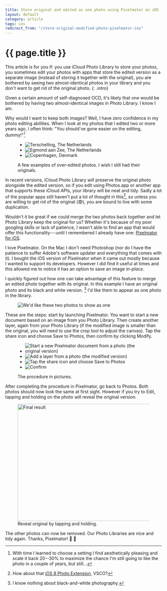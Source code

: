 ```yaml
---
title: Store original and edited as one photo using Pixelmator on iOS
layout: default
category: article
tags: ios
redirect_from: "/store-original-modified-photo-pixelmator-ios"
---
```


# {{ page.title }}

This article is for you if: you use iCloud Photo Library to store your
photos, you sometimes edit your photos with apps that store the edited
version as a separate image (instead of storing it together with the
original), you are bothered by seeing two almost-identical photos in your
library and you don't want to get rid of the original photo.
{: .intro}

Given a certain amount of self-diagnosed OCD, it's likely that one would be
bothered by having two almost-identical images in Photo Library. I know I am.

Why would I want to keep both images? Well, I have zero confidence in my photo
editing abilities. When I look at my photos that I edited two or more years
ago, I often think: "You should've gone easier on the editing, dummy!"[^editing]

<figure class="full-width image-collection">
  <ul>
    <li><img src="/assets{{ page.id }}/over-edit-example-1.jpg" alt="Terschelling, The Netherlands"></li>
    <li><img src="/assets{{ page.id }}/over-edit-example-2.jpg" alt="Egmond aan Zee, The Netherlands"></li>
    <li><img src="/assets{{ page.id }}/over-edit-example-3.jpg" alt="Copenhagen, Denmark"></li>
  </ul>
  <figcaption>
    A few examples of over-edited photos. I wish I still had their originals.
  </figcaption>
</figure>

In recent versions, iCloud Photo Library will preserve the original photo
alongside the edited version, so if you edit using Photos.app or another app
that supports these iCloud APIs, your library will be neat and tidy. Sadly a
lot of the popular apps still haven't put a lot of thought in
this[^vsco-rant], so unless you are willing to get rid of the original
(:fearful:), you are bound to live with some duplication.

Wouldn't it be great if we could merge the two photos back together and let
Photo Library keep the original for us? Whether it's because of my poor
googling skills or lack of patience, I wasn't able to find an app that would
offer this functionality---until I remembered I already have one: [Pixelmator
for iOS][pixelmator-ios].

I love Pixelmator. On the Mac I don't need Photoshop (nor do I have the
patience to suffer Adobe's software updater and everything that comes with
it). I bought the iOS version of Pixelmator when it came out mostly because I
wanted to support its developers. However I did find it useful at times and
this allowed me to notice it has an option to save an image *in-place*.

I quickly figured out how one can take advantage of this feature to merge an
edited photo together with its original. In this example I have an original
photo and its black and white version. [^bw] I'd like them to appear as one
photo in the library.

<figure class="full-width screenshot">
  <img src="/assets/{{ page.id }}/photo-library-start.png" alt="We'd like these two photos to show as one">
</figure>

These are the steps: start by launching Pixelmator. You want to start a new
document based on an image from you Photo Library. Then create another layer,
again from your Photo Library (if the modified image is smaller than the
original, you will need to use the crop tool to adjust the canvas). Tap the
share icon and choose Save to Photos, then confirm by clicking Modify.

<figure class="full-width image-collection screenshot">
  <ul>
    <li><img src="/assets{{ page.id }}/pixelmator-step-1.png" alt="Start a new Pixelmator document from a photo (the original version)"></li>
    <li><img src="/assets{{ page.id }}/pixelmator-step-2.png" alt="Add a layer from a photo (the modified version)"></li>
    <li><img src="/assets{{ page.id }}/pixelmator-step-3.png" alt="Tap the share icon and choose Save to Photos"></li>
    <li><img src="/assets{{ page.id }}/pixelmator-step-4.png" alt="Confirm"></li>
  </ul>
  <figcaption>The procedure in pictures.</figcaption>
</figure>

After completing the procedure in Pixelmator, go back to Photos. Both
photos should now look the same at first sight. However if you try to Edit,
tapping and holding on the photo will reveal the original version.

<figure class="center screenshot">
  <img src="/assets{{ page.id }}/photo-library-final.gif" alt="Final result" width="500" height="375">
  <figcaption>Reveal original by tapping and holding.</figcaption>
</figure>

The other photos can now be removed. Our Photo Libraries are nice and tidy
again. Thanks, Pixelmator! :muscle: :sparkling_heart:

[^editing]: With time I learned to choose a setting I find aesthetically pleasing and scale it back 20--30% to maximize the chance I'm still going to like the photo in a couple of years, but still…
[^vsco-rant]: How about that [iOS 8 Photo Extension][vsco-faq], VSCO?
[^bw]: I know nothing about black-and-white photography.

[vsco-faq]: https://support.vsco.co/hc/en-us/articles/203001254-VSCO-x-iOS-Where-is-the-iOS-8-Photo-Extension-
[pixelmator-ios]: http://www.pixelmator.com/ios/
